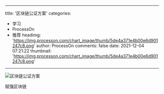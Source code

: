 
---
title: '区块链公证方案'
categories: 
 - 学习
 - ProcessOn
 - 推荐
headimg: 'https://img.processon.com/chart_image/thumb/5de4a371e4b00e6d901247c8.png'
author: ProcessOn
comments: false
date: 2021-12-04 07:21:22
thumbnail: 'https://img.processon.com/chart_image/thumb/5de4a371e4b00e6d901247c8.png'
---

<div>   
<img class="thumb" alt="区块链公证方案" src="https://img.processon.com/chart_image/thumb/5de4a371e4b00e6d901247c8.png" referrerpolicy="no-referrer">
<p>赋强区块链</p>  
</div>
            